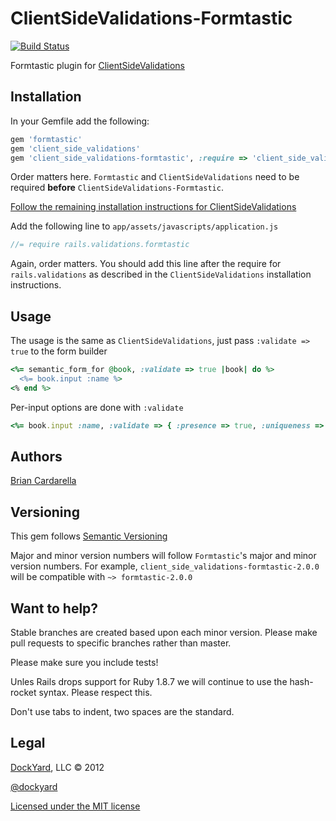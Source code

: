 # ClientSideValidations-Formtastic #

[![Build Status](http://travis-ci.org/dockyard/client_side_validations-formtastic.png)](http://travis-ci.org/dockyard/client_side_validations-formtastic)

Formtastic plugin for [ClientSideValidations](https://github.com/bcardarella/client_side_validations)

## Installation ##

In your Gemfile add the following:

```ruby
gem 'formtastic'
gem 'client_side_validations'
gem 'client_side_validations-formtastic', :require => 'client_side_validations/formtastic'
```

Order matters here. `Formtastic` and `ClientSideValidations` need to be
required **before** `ClientSideValidations-Formtastic`.

[Follow the remaining installation instructions for ClientSideValidations](https://github.com/bcardarella/client_side_validations/README.markdown)

Add the following line to `app/assets/javascripts/application.js`

```javascript
//= require rails.validations.formtastic
```

Again, order matters. You should add this line after the require for `rails.validations` as described in the `ClientSideValidations` installation instructions.

## Usage ##

The usage is the same as `ClientSideValidations`, just pass `:validate => true` to the form builder

```ruby
<%= semantic_form_for @book, :validate => true |book| do %>
  <%= book.input :name %>
<% end %>
```

Per-input options are done with `:validate`

```ruby
<%= book.input :name, :validate => { :presence => true, :uniqueness => false }
```

## Authors ##

[Brian Cardarella](http://twitter.com/bcardarella)

## Versioning ##

This gem follows [Semantic Versioning](http://semver.org)

Major and minor version numbers will follow `Formtastic`'s major and
minor version numbers. For example,
`client_side_validations-formtastic-2.0.0` will be compatible with
`~> formtastic-2.0.0`

## Want to help? ##

Stable branches are created based upon each minor version. Please make
pull requests to specific branches rather than master.

Please make sure you include tests!

Unles Rails drops support for Ruby 1.8.7 we will continue to use the
hash-rocket syntax. Please respect this.

Don't use tabs to indent, two spaces are the standard.

## Legal ##

[DockYard](http://dockyard.com), LLC &copy; 2012

[@dockyard](http://twitter.com/dockyard)

[Licensed under the MIT license](http://www.opensource.org/licenses/mit-license.php)
